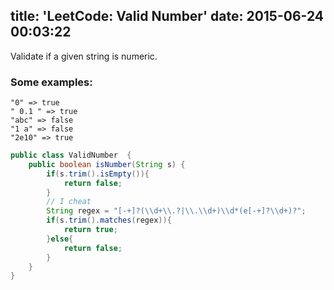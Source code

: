 title: 'LeetCode: Valid Number'
date: 2015-06-24 00:03:22
---
 Validate if a given string is numeric.
### Some examples:
```
"0" => true
" 0.1 " => true
"abc" => false
"1 a" => false
"2e10" => true
```

```java
public class ValidNumber  {
    public boolean isNumber(String s) {  
        if(s.trim().isEmpty()){  
            return false;  
        }  
        // I cheat
        String regex = "[-+]?(\\d+\\.?|\\.\\d+)\\d*(e[-+]?\\d+)?";  
        if(s.trim().matches(regex)){  
            return true;  
        }else{  
            return false;  
        }  
    }  
}
```
